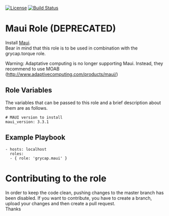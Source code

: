 [![License](https://img.shields.io/badge/license-Apache%202-blue.svg)](https://www.apache.org/licenses/LICENSE-2.0)
[![Build Status](https://travis-ci.org/grycap/ansible-role-maui.svg?branch=master)](https://travis-ci.org/grycap/ansible-role-maui)

Maui Role (DEPRECATED)
=======================

Install [Maui](http://www.adaptivecomputing.com/products/open-source/maui).  
Bear in mind that this role is to be used in combination with the grycap.torque role.

Warning: Adaptative computing is no longer supporting Maui. Instead, they recommend to use MOAB (http://www.adaptivecomputing.com/products/maui/)

Role Variables
----------------

The variables that can be passed to this role and a brief description about them are as follows.

	# MAUI version to install
	maui_version: 3.3.1

Example Playbook
----------------
```
- hosts: localhost
  roles:
  - { role: 'grycap.maui' }
```
Contributing to the role
========================
In order to keep the code clean, pushing changes to the master branch has been disabled. If you want to contribute, you have to create a branch, upload your changes and then create a pull request.  
Thanks
